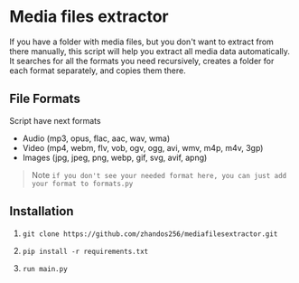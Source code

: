 # Media files extractor

If you have a folder with media files, but you don't want to extract from
    there manually, this script will help you extract all media data
    automatically. It searches for all the formats you need recursively,
    creates a folder for each format separately, and copies them there.

## File Formats

Script have next formats

* Audio (mp3, opus, flac, aac, wav, wma)
* Video (mp4, webm, flv, vob, ogv, ogg, avi, wmv, m4p, m4v, 3gp)
* Images (jpg, jpeg, png, webp, gif, svg, avif, apng)

> Note `if you don't see your needed format here, you can just add your format to formats.py`


## Installation

1) ```
   git clone https://github.com/zhandos256/mediafilesextractor.git
   ```
2) ```
   pip install -r requirements.txt
   ``` 
3) ```
   run main.py
   ```

